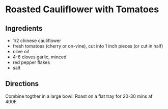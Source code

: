 # Roasted Cauliflower with Tomatoes

## Ingredients
- 1/2 chinese cauliflower
- fresh tomatoes (cherry or on-vine), cut into 1 inch pieces (or cut in half)
- olive oil
- 4-6 cloves garlic, minced
- red pepper flakes
- salt



## Directions
Combine togther in a large bowl. Roast on a flat tray for 20-30 mins af 400F.
